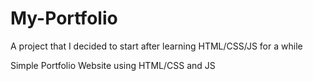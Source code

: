 # My-Portfolio
A project that I decided to start after learning HTML/CSS/JS for a while

Simple Portfolio Website using HTML/CSS and JS
